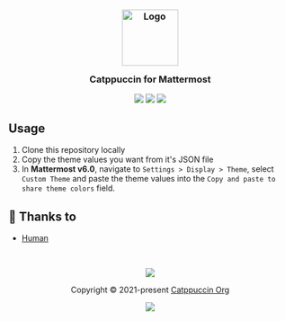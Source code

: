 <h3 align="center">
	<img src="https://raw.githubusercontent.com/catppuccin/catppuccin/dev/assets/logos/exports/1544x1544_circle.png" width="100" alt="Logo"/><br/>
	<img src="https://raw.githubusercontent.com/catppuccin/catppuccin/dev/assets/misc/transparent.png" height="30" width="0px"/>
	Catppuccin for Mattermost
	<img src="https://raw.githubusercontent.com/catppuccin/catppuccin/dev/assets/misc/transparent.png" height="30" width="0px"/>
</h3>

<p align="center">
    <a href="https://github.com/alv16106/mattermost/stargazers"><img src="https://img.shields.io/github/stars/alv16106/mattermost?colorA=1e1e28&colorB=c9cbff&style=for-the-badge&logo=starship"></a>
    <a href="https://github.com/alv16106/mattermost/issues"><img src="https://img.shields.io/github/issues/alv16106/mattermost?colorA=1e1e28&colorB=f7be95&style=for-the-badge"></a>
    <a href="https://github.com/alv16106/mattermost/contributors"><img src="https://img.shields.io/github/contributors/alv16106/mattermost?colorA=1e1e28&colorB=b1e1a6&style=for-the-badge"></a>
</p>

<!-- <p align="center">
  <img src="https://raw.githubusercontent.com/catppuccin/catppuccin/dev/assets/misc/sample.png"/>
</p> -->

## Usage

1. Clone this repository locally
2. Copy the theme values you want from it's JSON file
2. In <b>Mattermost v6.0</b>, navigate to `Settings > Display > Theme`, select `Custom Theme` and paste the theme values into the `Copy and paste to share theme colors` field.



## 💝 Thanks to

- [Human](https://github.com/catppuccin)

&nbsp;

<p align="center"><img src="https://raw.githubusercontent.com/catppuccin/catppuccin/dev/assets/footers/gray0_ctp_on_line.svg?sanitize=true" /></p>
<p align="center">Copyright &copy; 2021-present <a href="https://github.com/catppuccin" target="_blank">Catppuccin Org</a>
<p align="center"><a href="https://github.com/catppuccin/catppuccin/blob/main/LICENSE"><img src="https://img.shields.io/static/v1.svg?style=for-the-badge&label=License&message=MIT&logoColor=d9e0ee&colorA=302d41&colorB=c9cbff"/></a></p>
